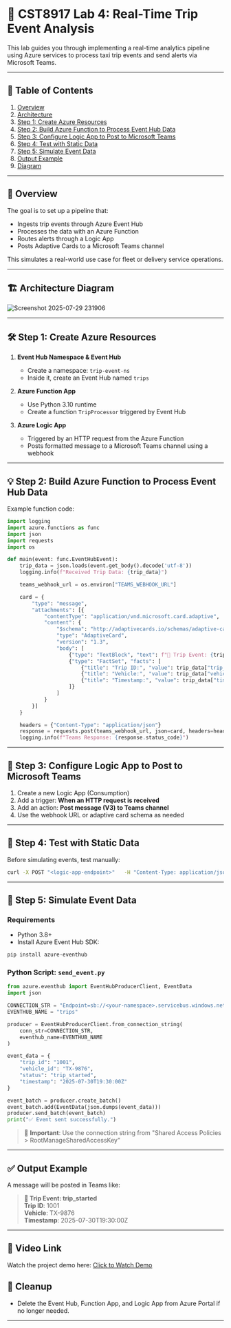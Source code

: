 
# 🚕 CST8917 Lab 4: Real-Time Trip Event Analysis

This lab guides you through implementing a real-time analytics pipeline using Azure services to process taxi trip events and send alerts via Microsoft Teams.

---

## 📌 Table of Contents

1. [Overview](#overview)
2. [Architecture](#architecture)
3. [Step 1: Create Azure Resources](#step-1-create-azure-resources)
4. [Step 2: Build Azure Function to Process Event Hub Data](#step-2-build-azure-function-to-process-event-hub-data)
5. [Step 3: Configure Logic App to Post to Microsoft Teams](#step-3-configure-logic-app-to-post-to-microsoft-teams)
6. [Step 4: Test with Static Data](#step-4-test-with-static-data)
7. [Step 5: Simulate Event Data](#step-5-simulate-event-data)
8. [Output Example](#output-example)
9. [Diagram](#diagram)

---

## 🧭 Overview

The goal is to set up a pipeline that:
- Ingests trip events through Azure Event Hub
- Processes the data with an Azure Function
- Routes alerts through a Logic App
- Posts Adaptive Cards to a Microsoft Teams channel

This simulates a real-world use case for fleet or delivery service operations.

---

## 🏗️ Architecture Diagram

![Screenshot 2025-07-29 231906](https://github.com/user-attachments/assets/b467d8b5-6fd8-4a0b-a346-0e59230aa8e4)

---

## 🛠️ Step 1: Create Azure Resources

1. **Event Hub Namespace & Event Hub**  
   - Create a namespace: `trip-event-ns`  
   - Inside it, create an Event Hub named `trips`

2. **Azure Function App**
   - Use Python 3.10 runtime
   - Create a function `TripProcessor` triggered by Event Hub

3. **Azure Logic App**
   - Triggered by an HTTP request from the Azure Function
   - Posts formatted message to a Microsoft Teams channel using a webhook

---

## 💡 Step 2: Build Azure Function to Process Event Hub Data

Example function code:

```python
import logging
import azure.functions as func
import json
import requests
import os

def main(event: func.EventHubEvent):
    trip_data = json.loads(event.get_body().decode('utf-8'))
    logging.info(f"Received Trip Data: {trip_data}")

    teams_webhook_url = os.environ["TEAMS_WEBHOOK_URL"]

    card = {
        "type": "message",
        "attachments": [{
            "contentType": "application/vnd.microsoft.card.adaptive",
            "content": {
                "$schema": "http://adaptivecards.io/schemas/adaptive-card.json",
                "type": "AdaptiveCard",
                "version": "1.3",
                "body": [
                    {"type": "TextBlock", "text": f"🚕 Trip Event: {trip_data['status']}", "weight": "Bolder", "size": "Medium"},
                    {"type": "FactSet", "facts": [
                        {"title": "Trip ID:", "value": trip_data["trip_id"]},
                        {"title": "Vehicle:", "value": trip_data["vehicle_id"]},
                        {"title": "Timestamp:", "value": trip_data["timestamp"]}
                    ]}
                ]
            }
        }]
    }

    headers = {"Content-Type": "application/json"}
    response = requests.post(teams_webhook_url, json=card, headers=headers)
    logging.info(f"Teams Response: {response.status_code}")
```

---

## 🔁 Step 3: Configure Logic App to Post to Microsoft Teams

1. Create a new Logic App (Consumption)
2. Add a trigger: **When an HTTP request is received**
3. Add an action: **Post message (V3) to Teams channel**
4. Use the webhook URL or adaptive card schema as needed

---

## 🧪 Step 4: Test with Static Data

Before simulating events, test manually:

```bash
curl -X POST "<logic-app-endpoint>"   -H "Content-Type: application/json"   -d '{"trip_id":"123", "vehicle_id":"TX-09", "status":"trip_started", "timestamp":"2025-07-30T20:00:00Z"}'
```

---

## 📡 Step 5: Simulate Event Data

### Requirements

- Python 3.8+
- Install Azure Event Hub SDK:

```bash
pip install azure-eventhub
```

### Python Script: `send_event.py`

```python
from azure.eventhub import EventHubProducerClient, EventData
import json

CONNECTION_STR = "Endpoint=sb://<your-namespace>.servicebus.windows.net/;SharedAccessKeyName=RootManageSharedAccessKey;SharedAccessKey=<your-key>"
EVENTHUB_NAME = "trips"

producer = EventHubProducerClient.from_connection_string(
    conn_str=CONNECTION_STR,
    eventhub_name=EVENTHUB_NAME
)

event_data = {
    "trip_id": "1001",
    "vehicle_id": "TX-9876",
    "status": "trip_started",
    "timestamp": "2025-07-30T19:30:00Z"
}

event_batch = producer.create_batch()
event_batch.add(EventData(json.dumps(event_data)))
producer.send_batch(event_batch)
print("✅ Event sent successfully.")
```

> 🔐 **Important**: Use the connection string from "Shared Access Policies > RootManageSharedAccessKey"

---

## ✅ Output Example

A message will be posted in Teams like:

> **🚕 Trip Event: trip_started**  
> **Trip ID**: 1001  
> **Vehicle**: TX-9876  
> **Timestamp**: 2025-07-30T19:30:00Z

---

## 🎥 Video Link

Watch the project demo here: [Click to Watch Demo](https://your-video-link.com)


## 🧹 Cleanup

- Delete the Event Hub, Function App, and Logic App from Azure Portal if no longer needed.

---


